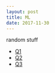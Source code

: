 ```yaml
---
layout: post
title: ML
date: 2017-11-30
---
```


random stuff

* [Q1](https://www.quora.com/How-do-I-learn-machine-learning-1/answer/Prasoon-Goyal)
* [Q2](https://www.quora.com/What-are-some-must-read-papers-on-machine-learning-for-a-beginner)
* [Q3](https://elitedatascience.com/machine-learning-projects-for-beginners)
